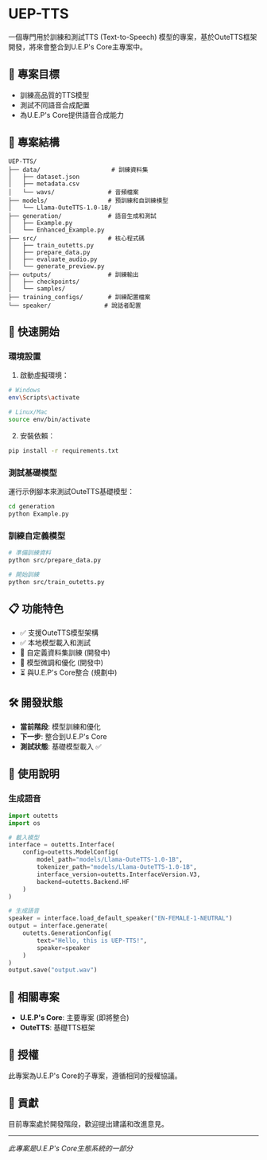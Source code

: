 # UEP-TTS

一個專門用於訓練和測試TTS (Text-to-Speech) 模型的專案，基於OuteTTS框架開發，將來會整合到U.E.P's Core主專案中。

## 🎯 專案目標

- 訓練高品質的TTS模型
- 測試不同語音合成配置
- 為U.E.P's Core提供語音合成能力

## 📁 專案結構

```
UEP-TTS/
├── data/                    # 訓練資料集
│   ├── dataset.json
│   ├── metadata.csv
│   └── wavs/               # 音頻檔案
├── models/                 # 預訓練和自訓練模型
│   └── Llama-OuteTTS-1.0-1B/
├── generation/             # 語音生成和測試
│   ├── Example.py
│   └── Enhanced_Example.py
├── src/                    # 核心程式碼
│   ├── train_outetts.py
│   ├── prepare_data.py
│   ├── evaluate_audio.py
│   └── generate_preview.py
├── outputs/                # 訓練輸出
│   ├── checkpoints/
│   └── samples/
├── training_configs/       # 訓練配置檔案
└── speaker/               # 說話者配置
```

## 🚀 快速開始

### 環境設置

1. 啟動虛擬環境：
```bash
# Windows
env\Scripts\activate

# Linux/Mac
source env/bin/activate
```

2. 安裝依賴：
```bash
pip install -r requirements.txt
```

### 測試基礎模型

運行示例腳本來測試OuteTTS基礎模型：

```bash
cd generation
python Example.py
```

### 訓練自定義模型

```bash
# 準備訓練資料
python src/prepare_data.py

# 開始訓練
python src/train_outetts.py
```

## 📋 功能特色

- ✅ 支援OuteTTS模型架構
- ✅ 本地模型載入和測試
- 🔄 自定義資料集訓練 (開發中)
- 🔄 模型微調和優化 (開發中)
- ⏳ 與U.E.P's Core整合 (規劃中)

## 🛠️ 開發狀態

- **當前階段**: 模型訓練和優化
- **下一步**: 整合到U.E.P's Core
- **測試狀態**: 基礎模型載入 ✅

## 📝 使用說明

### 生成語音

```python
import outetts
import os

# 載入模型
interface = outetts.Interface(
    config=outetts.ModelConfig(
        model_path="models/Llama-OuteTTS-1.0-1B",
        tokenizer_path="models/Llama-OuteTTS-1.0-1B",
        interface_version=outetts.InterfaceVersion.V3,
        backend=outetts.Backend.HF
    )
)

# 生成語音
speaker = interface.load_default_speaker("EN-FEMALE-1-NEUTRAL")
output = interface.generate(
    outetts.GenerationConfig(
        text="Hello, this is UEP-TTS!",
        speaker=speaker
    )
)
output.save("output.wav")
```

## 🔗 相關專案

- **U.E.P's Core**: 主要專案 (即將整合)
- **OuteTTS**: 基礎TTS框架

## 📄 授權

此專案為U.E.P's Core的子專案，遵循相同的授權協議。

## 🤝 貢獻

目前專案處於開發階段，歡迎提出建議和改進意見。

---

*此專案是U.E.P's Core生態系統的一部分*
